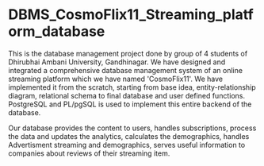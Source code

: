 # DBMS_CosmoFlix11_Streaming_platform_database

This is the database management project done by group of 4 students of Dhirubhai Ambani University, Gandhinagar. 
We have designed and integrated a comprehensive database management system of an online streaming platform which
we have named 'CosmoFlix11'. 
We have implemented it from the scratch, starting from base idea, entity-relationship diagram, relational schema 
to final database and user defined functions.
PostgreSQL and PL/pgSQL is used to implement this entire backend of the database.

Our database provides the content to users, handles subscriptions, process the data and updates the analytics, 
calculates the demographics, handles Advertisment streaming and demographics, serves useful information to companies 
about reviews of their streaming item.
